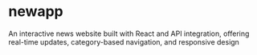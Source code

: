 # newapp
An interactive news website built with React and API integration, offering real-time updates, category-based navigation, and responsive design
